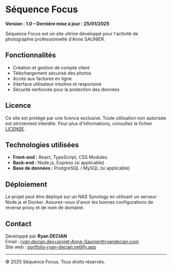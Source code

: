 # Séquence Focus

**Version : 1.0 – Dernière mise à jour : 25/01/2025**

Séquence Focus est un site vitrine développé pour l'activité de photographie professionnelle d'Anne SAUNIER.

## Fonctionnalités

- Création et gestion de compte client
- Téléchargement sécurisé des photos
- Accès aux factures en ligne
- Interface utilisateur intuitive et responsive
- Sécurité renforcée pour la protection des données

## Licence

Ce site est protégé par une licence exclusive. Toute utilisation non autorisée est strictement interdite. Pour plus d'informations, consultez le fichier [LICENSE](./LICENSE_Sequence_Focus_Global.txt).

## Technologies utilisées

- **Front-end :** React, TypeScript, CSS Modules
- **Back-end :** Node.js, Express (si applicable)
- **Base de données :** PostgreSQL / MySQL (si applicable)

## Déploiement

Le projet peut être déployé sur un NAS Synology en utilisant un serveur Node.js et Docker. Assurez-vous d'avoir les bonnes configurations de reverse proxy et de nom de domaine.

## Contact

Développé par **Ryan DECIAN**  
Email : ryan.decian.dev+projet-Anne-Saunier@ryandecian.com  
Site web : [portfolio-ryan-decian.netlify.app](https://portfolio-ryan-decian.netlify.app)

---

© 2025 Séquence Focus. Tous droits réservés.
